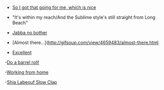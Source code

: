 
- [So I got that going for me, which is nice](https://www.youtube.com/watch?v=pBWcRqPesws)

- "It's within my reach/And the Sublime style's still straight from Long Beach"

- [Jabba no bother](https://www.youtube.com/watch?v=oyIXy8bI7Yw)

- [Almost there...](http://gifsoup.com/view/4659483/almost-there.html

- [Excellent](http://media.giphy.com/media/8fen5LSZcHQ5O/giphy.gif)

-[Do a barrel roll!]()

-[Working from home](http://www.youtube.com/watch?v=co_DNpTMKXk)

-[Shia Labeouf Slow Clap](https://media.giphy.com/media/7rj2ZgttvgomY/giphy.gif)